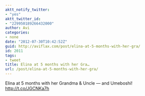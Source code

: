 ```yaml
---
aktt_notify_twitter:
- "yes"
aktt_twitter_id:
- "229950189266432000"
author: Avi
categories:
- none
date: "2012-07-30T10:42:52Z"
guid: http://aviflax.com/post/elina-at-5-months-with-her-gra/
id: 2011
tags:
- tweet
title: Elina at 5 months with her Gra…
url: /post/elina-at-5-months-with-her-gra/
---
```

Elina at 5 months with her Grandma & Uncle — and Umeboshi! <a href="http://t.co/JGCNKa7h" rel="nofollow">http://t.co/JGCNKa7h</a>